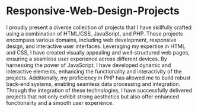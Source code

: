# Responsive-Web-Design-Projects

I proudly present a diverse collection of projects that I have skillfully crafted using a combination of HTML/CSS, JavaScript, and PHP. These projects encompass various domains, including web development, responsive design, and interactive user interfaces. Leveraging my expertise in HTML and CSS, I have created visually appealing and well-structured web pages, ensuring a seamless user experience across different devices. By harnessing the power of JavaScript, I have developed dynamic and interactive elements, enhancing the functionality and interactivity of the projects. Additionally, my proficiency in PHP has allowed me to build robust back-end systems, enabling seamless data processing and integration. Through the integration of these technologies, I have successfully delivered projects that not only exhibit strong aesthetics but also offer enhanced functionality and a smooth user experience.

